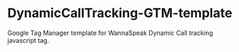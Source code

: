 # DynamicCallTracking-GTM-template
Google Tag Manager template for WannaSpeak Dynamic Call tracking javascript tag.
